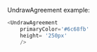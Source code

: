 UndrawAgreement example:
```js 
<UndrawAgreement
    primaryColor='#6c68fb'
    height= '250px'
    />
```